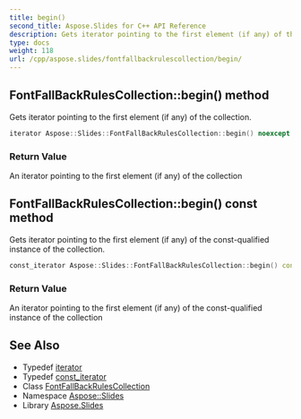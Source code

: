 ```yaml
---
title: begin()
second_title: Aspose.Slides for C++ API Reference
description: Gets iterator pointing to the first element (if any) of the collection.
type: docs
weight: 118
url: /cpp/aspose.slides/fontfallbackrulescollection/begin/
---
```

## FontFallBackRulesCollection::begin() method


Gets iterator pointing to the first element (if any) of the collection.

```cpp
iterator Aspose::Slides::FontFallBackRulesCollection::begin() noexcept
```


### Return Value

An iterator pointing to the first element (if any) of the collection

## FontFallBackRulesCollection::begin() const method


Gets iterator pointing to the first element (if any) of the const-qualified instance of the collection.

```cpp
const_iterator Aspose::Slides::FontFallBackRulesCollection::begin() const noexcept
```


### Return Value

An iterator pointing to the first element (if any) of the const-qualified instance of the collection

## See Also

* Typedef [iterator](./iterator/)
* Typedef [const_iterator](./const_iterator/)
* Class [FontFallBackRulesCollection](./)
* Namespace [Aspose::Slides](../)
* Library [Aspose.Slides](../../)